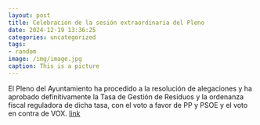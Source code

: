 ```yaml
---
layout: post
title: Celebración de la sesión extraordinaria del Pleno
date: 2024-12-19 13:36:25
categories: uncategorized
tags:
- random
image: /img/image.jpg
caption: This is a picture
---
```

El Pleno del Ayuntamiento ha procedido a la resolución de alegaciones y ha aprobado definitivamente la Tasa de Gestión de Residuos y la ordenanza fiscal reguladora de dicha tasa, con el voto a favor de PP y PSOE y el voto en contra de VOX.    [link](https://www.ayto-villacanada.es/noticias/celebracion-de-la-sesion-extraordinaria-del-pleno/)
